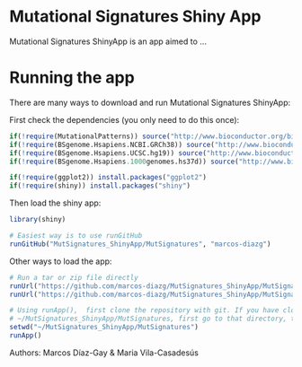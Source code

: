 # Mutational Signatures Shiny App

Mutational Signatures ShinyApp is an app aimed to ...


# Running the app

There are many ways to download and run Mutational Signatures ShinyApp:

First check the dependencies (you only need to do this once):

```R
if(!require(MutationalPatterns)) source("http://www.bioconductor.org/biocLite.R");biocLite("MutationalPatterns")
if(!require(BSgenome.Hsapiens.NCBI.GRCh38)) source("http://www.bioconductor.org/biocLite.R");biocLite("BSgenome.Hsapiens.NCBI.GRCh38")
if(!require(BSgenome.Hsapiens.UCSC.hg19)) source("http://www.bioconductor.org/biocLite.R");biocLite("BSgenome.Hsapiens.UCSC.hg19")
if(!require(BSgenome.Hsapiens.1000genomes.hs37d)) source("http://www.bioconductor.org/biocLite.R");biocLite("BSgenome.Hsapiens.1000genomes.hs37d")

if(!require(ggplot2)) install.packages("ggplot2")
if(!require(shiny)) install.packages("shiny")
```

Then load the shiny app:

```R
library(shiny)

# Easiest way is to use runGitHub
runGitHub("MutSignatures_ShinyApp/MutSignatures", "marcos-diazg")
```

Other ways to load the app:

```R
# Run a tar or zip file directly
runUrl("https://github.com/marcos-diazg/MutSignatures_ShinyApp/MutSignatures/archive/master.tar.gz")
runUrl("https://github.com/marcos-diazg/MutSignatures_ShinyApp/MutSignatures/archive/master.zip")

# Using runApp(),  first clone the repository with git. If you have cloned it into
# ~/MutSignatures_ShinyApp/MutSignatures, first go to that directory, then use runApp().
setwd("~/MutSignatures_ShinyApp/MutSignatures")
runApp()
```

Authors: Marcos Díaz-Gay & Maria Vila-Casadesús


